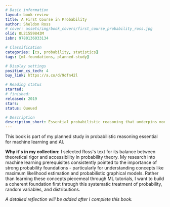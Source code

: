 ```yaml
---
# Basic information
layout: book-review
title: A First Course in Probability
author: Sheldon Ross
# cover: assets/img/book_covers/first_course_probability_ross.jpg
olid: OL21559843M
isbn: 9780136033134

# Classification
categories: [cs, probability, statistics]
tags: [ml-foundations, planned-study]

# Display settings
position_cs_tech: 4
buy_link: https://a.co/d/9dfn42l

# Reading status
started:
# finished:
released: 2019
stars:
status: Queued

# Description
description_short: Essential probabilistic reasoning that underpins modern machine learning approaches.
---
```


This book is part of my planned study in probabilistic reasoning essential for machine learning and AI.

**Why it's in my collection:** I selected Ross's text for its balance between theoretical rigor and accessibility in probability theory. My research into machine learning prerequisites consistently pointed to the importance of strong probability foundations - particularly for understanding concepts like maximum likelihood estimation and probabilistic graphical models. Rather than learning these concepts piecemeal through ML tutorials, I want to build a coherent foundation first through this systematic treatment of probability, random variables, and distributions.

_A detailed reflection will be added after I complete this book._
